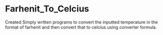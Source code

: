 # Farhenit_To_Celcius
Created Simply written programs to convert the inputted temperature in the format of farhenit and then convert that to celcius using converter formula.
